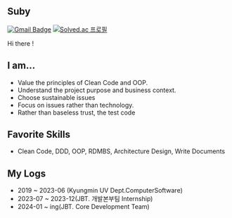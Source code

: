 
<!---
korsua/korsua is a ✨ special ✨ repository because its `README.md` (this file) appears on your GitHub profile.
You can click the Preview link to take a look at your changes.
--->
## Suby 
[![Gmail Badge](https://img.shields.io/badge/Gmail-d14836?style=flat-square&logo=Gmail&logoColor=white&link=mailto:k.bsa0530@gmail.com)](mailto:k.bsa0530@gmail.com)
[![Solved.ac 프로필](http://mazassumnida.wtf/api/mini/generate_badge?boj=suby00)](https://solved.ac/suby00/)

Hi there !

## I am...
* Value the principles of Clean Code and OOP.
* Understand the project purpose and business context.
* Choose sustainable issues
* Focus on issues rather than technology.
* Rather than baseless trust, the test code

## Favorite Skills
* Clean Code, DDD, OOP, RDMBS, Architecture Design, Write Documents
<div align=left>

## My Logs
* 2019 ~ 2023-06 (Kyungmin UV Dept.ComputerSoftware)    
* 2023-07 ~ 2023-12(JBT. 개발본부팀 Internship)    
* 2024-01 ~ ing(JBT. Core Development Team)

<!---
<details>
<summary><h2>My Logs</h2></summary>
<div markdown=1>
* 2019 ~ 2023-06 (Kyungmin UV Dept.ComputerSoftware)    
* 2023-07 ~ 2023-12(JBT 개발본부 인턴쉽)    
* 2024-01 ~ ing(JBT 코어개발팀)     
</div>
</details>
--->

 <!--- [![Linkedin Badge](https://img.shields.io/badge/-LinkedIn-blue?style=flat-square&logo=Linkedin&logoColor=white&link=https://www.linkedin.com/in/mintae-kim-b1a627187/)](https://www.linkedin.com/in/mintae-kim-b1a627187/)
  [![Notion Profile Badge](https://img.shields.io/badge/-notion-black?style=flat-square&logo=notion&logoColor=white&link=https://www.notion.so/connor2doc/927888a45c604213866e33931cd06686)](https://connor2doc.notion.site/Connor-Library-v2-028186efde114d2a90150e786dcc6cb5)--->
